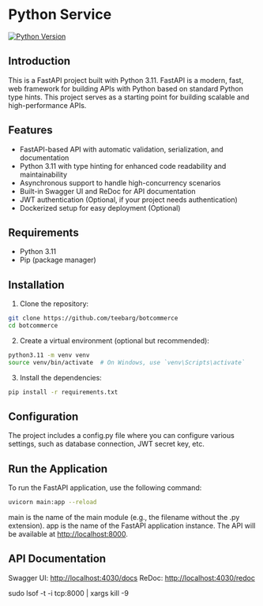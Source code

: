 # Python Service

[![Python Version](https://img.shields.io/badge/python-3.11-blue.svg)](https://python.org)

## Introduction

This is a FastAPI project built with Python 3.11. FastAPI is a modern, fast, web framework for building APIs with Python based on standard Python type hints. This project serves as a starting point for building scalable and high-performance APIs.

## Features

- FastAPI-based API with automatic validation, serialization, and documentation
- Python 3.11 with type hinting for enhanced code readability and maintainability
- Asynchronous support to handle high-concurrency scenarios
- Built-in Swagger UI and ReDoc for API documentation
- JWT authentication (Optional, if your project needs authentication)
- Dockerized setup for easy deployment (Optional)

## Requirements

- Python 3.11
- Pip (package manager)

## Installation

1. Clone the repository:

```bash
git clone https://github.com/teebarg/botcommerce
cd botcommerce
```

2. Create a virtual environment (optional but recommended):

```bash
python3.11 -m venv venv
source venv/bin/activate  # On Windows, use `venv\Scripts\activate`
```

3. Install the dependencies:

```bash
pip install -r requirements.txt

```

## Configuration

The project includes a config.py file where you can configure various settings, such as database connection, JWT secret key, etc.

## Run the Application
To run the FastAPI application, use the following command:

```bash
uvicorn main:app --reload

```

main is the name of the main module (e.g., the filename without the .py extension).
app is the name of the FastAPI application instance.
The API will be available at <http://localhost:8000>.

## API Documentation

Swagger UI: <http://localhost:4030/docs>
ReDoc: <http://localhost:4030/redoc>

 sudo lsof -t -i tcp:8000 | xargs kill -9
